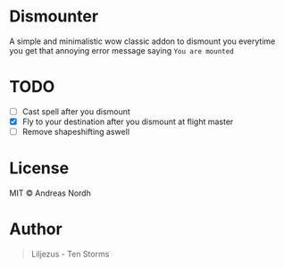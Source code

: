 # Dismounter
A simple and minimalistic wow classic addon to dismount you everytime you get that annoying error message saying `You are mounted` 

# TODO
- [ ] Cast spell after you dismount
- [x] Fly to your destination after you dismount at flight master
- [ ] Remove shapeshifting aswell

# License
MIT &copy; Andreas Nordh

# Author

> Liljezus - Ten Storms